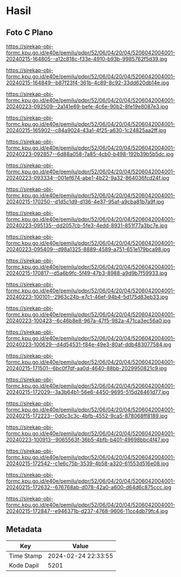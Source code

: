 # Hasil

## Foto C Plano

https://sirekap-obj-formc.kpu.go.id/e40e/pemilu/pdpr/52/06/04/20/04/5206042004001-20240215-164805--a12c818c-f33e-4910-b93b-9985762f5d39.jpg

https://sirekap-obj-formc.kpu.go.id/e40e/pemilu/pdpr/52/06/04/20/04/5206042004001-20240215-164849--b87f23f4-361b-4c89-8c92-33dd620db14e.jpg

https://sirekap-obj-formc.kpu.go.id/e40e/pemilu/pdpr/52/06/04/20/04/5206042004001-20240223-092509--2a141e69-befe-4c6e-90b2-8fe19e8087e3.jpg

https://sirekap-obj-formc.kpu.go.id/e40e/pemilu/pdpr/52/06/04/20/04/5206042004001-20240215-165902--c84a9024-43a1-4f25-a630-1c24825aa2ff.jpg

https://sirekap-obj-formc.kpu.go.id/e40e/pemilu/pdpr/52/06/04/20/04/5206042004001-20240223-092857--6d88a058-7a85-4cb0-b498-192b39b5b5dc.jpg

https://sirekap-obj-formc.kpu.go.id/e40e/pemilu/pdpr/52/06/04/20/04/5206042004001-20240223-093334--001ef674-abe1-4b22-9a32-864036fcd24f.jpg

https://sirekap-obj-formc.kpu.go.id/e40e/pemilu/pdpr/52/06/04/20/04/5206042004001-20240215-170250--d1d5c1d9-d136-4e37-95af-a9cba81b7a9f.jpg

https://sirekap-obj-formc.kpu.go.id/e40e/pemilu/pdpr/52/06/04/20/04/5206042004001-20240223-095135--dd2057cb-5fe3-4edd-8931-851f77a3bc7e.jpg

https://sirekap-obj-formc.kpu.go.id/e40e/pemilu/pdpr/52/06/04/20/04/5206042004001-20240223-095409--d98a1325-8889-4589-a751-651e179bca98.jpg

https://sirekap-obj-formc.kpu.go.id/e40e/pemilu/pdpr/52/06/04/20/04/5206042004001-20240215-170817--d5a6b9fc-5f49-47b3-8988-a9d9b7f59933.jpg

https://sirekap-obj-formc.kpu.go.id/e40e/pemilu/pdpr/52/06/04/20/04/5206042004001-20240223-100101--2963c24b-e7c1-46ef-94b4-5d175d83eb33.jpg

https://sirekap-obj-formc.kpu.go.id/e40e/pemilu/pdpr/52/06/04/20/04/5206042004001-20240223-100423--6c46b8e8-967a-47f5-982a-471ca3ec56a0.jpg

https://sirekap-obj-formc.kpu.go.id/e40e/pemilu/pdpr/52/06/04/20/04/5206042004001-20240223-100629--d4d54531-f84e-49e3-80af-ddb483077584.jpg

https://sirekap-obj-formc.kpu.go.id/e40e/pemilu/pdpr/52/06/04/20/04/5206042004001-20240215-171501--6bc0f7df-aa0d-4640-88bb-2029950821c9.jpg

https://sirekap-obj-formc.kpu.go.id/e40e/pemilu/pdpr/52/06/04/20/04/5206042004001-20240215-172029--3a3b64b1-56e6-4450-9695-515d26461d77.jpg

https://sirekap-obj-formc.kpu.go.id/e40e/pemilu/pdpr/52/06/04/20/04/5206042004001-20240215-172223--0d0c3c3c-4bfb-4552-9ca5-878068ff8189.jpg

https://sirekap-obj-formc.kpu.go.id/e40e/pemilu/pdpr/52/06/04/20/04/5206042004001-20240223-100913--9065563f-36b5-4bfb-b401-49698bbc4f47.jpg

https://sirekap-obj-formc.kpu.go.id/e40e/pemilu/pdpr/52/06/04/20/04/5206042004001-20240215-172542--c1e6c75b-3539-4b58-a320-61553d516e08.jpg

https://sirekap-obj-formc.kpu.go.id/e40e/pemilu/pdpr/52/06/04/20/04/5206042004001-20240215-172632--676768ab-d078-42a0-a600-d64d6c875ccc.jpg

https://sirekap-obj-formc.kpu.go.id/e40e/pemilu/pdpr/52/06/04/20/04/5206042004001-20240215-172847--e946371b-d237-4768-9606-11cc4db79fc4.jpg


## Metadata

| Key        | Value               |
| ---------- | ------------------- |
| Time Stamp | 2024-02-24 22:33:55 |
| Kode Dapil | 5201                |



